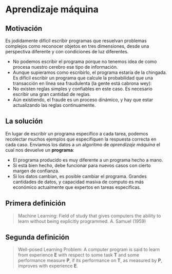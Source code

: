 # Aprendizaje máquina

## Motivación

Es jodidamente difícil escribir programas que resuelvan problemas complejos como reconocer objetos en tres dimensiones, desde una perspectiva diferente y con condiciones de luz diferentes.
- No podemos escribir el programa porque no tenemos idea de como procesa nuestro cerebro ese tipo de información.
- Aunque supieramos como escribirlo, el programa estaría de la chingada.
Es difícil escribir un programa que calcule la probabilidad que una transacción en línea sea fraudulenta (la gente está cabrona wey):
- No existen reglas simples y confiables en este caso. Es necesario escribir una gran cantidad de reglas.
- Aún existiendo, el fraude es un proceso dinámico, y hay que estar actualizando las reglas continuamente.

## La solución
En lugar de escribir un programa específico a cada tarea, podemos recolectar muchos ejemplos que especifiquen la respuesta correcta en cada caso.
Enviamos los datos a un algoritmo de *aprendizaje máquina* el cual nos devuelve un **programa**:
- El programa producido es muy diferente a un programa hecho a mano.
- Si está bien hecho, debe funcionar para nuevos casos con cierto margen de confianza.
- Si los datos cambian, es posible cambiar el programa.
Grandes cantidades de datos, y capacidad masiva de computo es más económico actualmente que expertos en tareas específicas.

## Primera definición

> Machine Learning: Field of study that gives computers the ability to learn without being explicitly programmed. A. Samuel (1959)

## Segunda definición

> Well-posed Learning Problem: A computer program is said to learn from experience **E** with respect to some task **T** and some performance measure **P**, if its performance on **T**, as measured by **P**, improves with experience **E**.